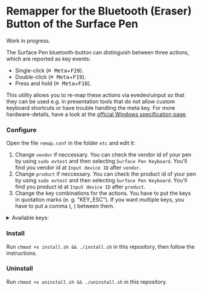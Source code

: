 # Remapper for the Bluetooth (Eraser) Button of the Surface Pen

Work in progress.

The Surface Pen bluetooth-button can distinguish between three actions, which are reported as key events:

- Single-click (<kbd>⌘ Meta</kbd>+<kbd>F20</kbd>).
- Double-click (<kbd>⌘ Meta</kbd>+<kbd>F19</kbd>).
- Press and hold (<kbd>⌘ Meta</kbd>+<kbd>F18</kbd>).

This utility allows you to re-map these actions via evedev/uinput so that they can be used e.g. in presentation tools that do not allow custom keyboard shortcuts or have trouble handling the meta key.
For more hardware-details, have a look at the [official Windows specification page][windows-spec].

[windows-spec]: https://docs.microsoft.com/en-us/windows-hardware/design/component-guidelines/windows-pen-designs#bluetooth-button-implimentation

### Configure

Open the file `remap.conf` in the folder `etc` and edit it:
1) Change `vendor` if neccessary. You can check the vendor id of your pen by using `sudo evtest` and then selecting `Surface Pen Keyboard`. You'll find you vendor id at `Input device ID` after `vendor`.
2) Change `product` if neccessary. You can check the product id of your pen by using `sudo evtest` and then selecting `Surface Pen Keyboard`. You'll find you product id at `Input device ID` after `product`.
3) Change the key combinations for the actions. You have to put the keys in quotation marks (e. g. "KEY_ESC"). If you want multiple keys, you have to put a comma (, ) between them.
<details> <summary> Available keys: </summary>
  
```
KEY_ESC
KEY_1
KEY_2
KEY_3
KEY_4
KEY_5
KEY_6
KEY_7
KEY_8
KEY_9
KEY_0
KEY_MINUS
KEY_EQUAL
KEY_BACKSPACE
KEY_TAB
KEY_Q
KEY_W
KEY_E
KEY_R
KEY_T
KEY_Y
KEY_U
KEY_I
KEY_O
KEY_P
KEY_LEFTBRACE
KEY_RIGHTBRACE
KEY_ENTER
KEY_LEFTCTRL
KEY_A
KEY_S
KEY_D
KEY_F
KEY_G
KEY_H
KEY_J
KEY_K
KEY_L
KEY_SEMICOLON
KEY_APOSTROPHE
KEY_GRAVE
KEY_LEFTSHIFT
KEY_BACKSLASH
KEY_Z
KEY_X
KEY_C
KEY_V
KEY_B
KEY_N
KEY_M
KEY_COMMA
KEY_DOT
KEY_SLASH
KEY_RIGHTSHIFT
KEY_KPASTERISK
KEY_LEFTALT
KEY_SPACE
KEY_CAPSLOCK
KEY_F1
KEY_F2
KEY_F3
KEY_F4
KEY_F5
KEY_F6
KEY_F7
KEY_F8
KEY_F9
KEY_F10
KEY_NUMLOCK
KEY_SCROLLLOCK
KEY_KP7
KEY_KP8
KEY_KP9
KEY_KPMINUS
KEY_KP4
KEY_KP5
KEY_KP6
KEY_KPPLUS
KEY_KP1
KEY_KP2
KEY_KP3
KEY_KP0
KEY_KPDOT
KEY_102ND
KEY_F11
KEY_F12
KEY_KPENTER
KEY_RIGHTCTRL
KEY_KPSLASH
KEY_SYSRQ
KEY_RIGHTALT
KEY_HOME
KEY_UP
KEY_PAGEUP
KEY_LEFT
KEY_RIGHT
KEY_END
KEY_DOWN
KEY_PAGEDOWN
KEY_INSERT
KEY_DELETE
KEY_POWER
KEY_KPEQUAL
KEY_PAUSE
KEY_LEFTMETA
KEY_RIGHTMETA
KEY_COMPOSE
KEY_F13
KEY_F14
KEY_F15
KEY_F16
KEY_F17
KEY_F18
KEY_F19
KEY_F20
```
  
</details>

### Install

Run `chmod +x install.sh && ./install.sh` in this repository, then follow the instructions.

### Uninstall

Run `chmod +x uninstall.sh && ./uninstall.sh` in this repository.
